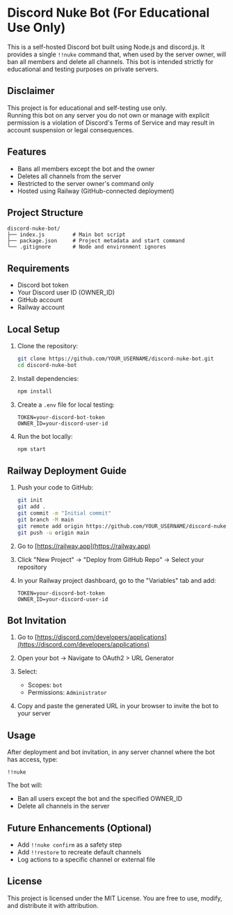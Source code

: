 # Discord Nuke Bot (For Educational Use Only)

This is a self-hosted Discord bot built using Node.js and discord.js. It provides a single `!!nuke` command that, when used by the server owner, will ban all members and delete all channels. This bot is intended strictly for educational and testing purposes on private servers.

## Disclaimer

This project is for educational and self-testing use only.  
Running this bot on any server you do not own or manage with explicit permission is a violation of Discord's Terms of Service and may result in account suspension or legal consequences.

## Features

- Bans all members except the bot and the owner
- Deletes all channels from the server
- Restricted to the server owner's command only
- Hosted using Railway (GitHub-connected deployment)

## Project Structure

```
discord-nuke-bot/
├── index.js         # Main bot script
├── package.json     # Project metadata and start command
└── .gitignore       # Node and environment ignores
```

## Requirements

- Discord bot token
- Your Discord user ID (OWNER_ID)
- GitHub account
- Railway account

## Local Setup

1. Clone the repository:
    ```bash
    git clone https://github.com/YOUR_USERNAME/discord-nuke-bot.git
    cd discord-nuke-bot
    ```

2. Install dependencies:
    ```bash
    npm install
    ```

3. Create a `.env` file for local testing:
    ```
    TOKEN=your-discord-bot-token
    OWNER_ID=your-discord-user-id
    ```

4. Run the bot locally:
    ```bash
    npm start
    ```

## Railway Deployment Guide

1. Push your code to GitHub:

    ```bash
    git init
    git add .
    git commit -m "Initial commit"
    git branch -M main
    git remote add origin https://github.com/YOUR_USERNAME/discord-nuke-bot.git
    git push -u origin main
    ```

2. Go to [https://railway.app](https://railway.app)

3. Click "New Project" → "Deploy from GitHub Repo" → Select your repository

4. In your Railway project dashboard, go to the "Variables" tab and add:
    ```
    TOKEN=your-discord-bot-token
    OWNER_ID=your-discord-user-id
    ```

## Bot Invitation

1. Go to [https://discord.com/developers/applications](https://discord.com/developers/applications)

2. Open your bot → Navigate to OAuth2 > URL Generator

3. Select:
    - Scopes: `bot`
    - Permissions: `Administrator`

4. Copy and paste the generated URL in your browser to invite the bot to your server

## Usage

After deployment and bot invitation, in any server channel where the bot has access, type:

```
!!nuke
```

The bot will:
- Ban all users except the bot and the specified OWNER_ID
- Delete all channels in the server

## Future Enhancements (Optional)

- Add `!!nuke confirm` as a safety step
- Add `!!restore` to recreate default channels
- Log actions to a specific channel or external file

## License

This project is licensed under the MIT License. You are free to use, modify, and distribute it with attribution.
